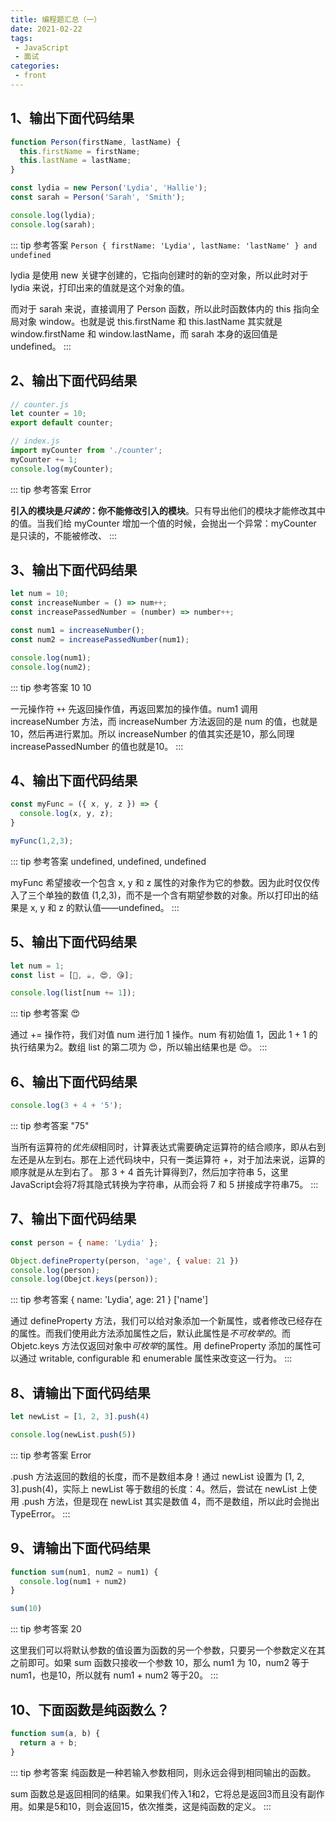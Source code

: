 ```yaml
---
title: 编程题汇总（一）
date: 2021-02-22
tags:
 - JavaScript
 - 面试
categories:
 - front
---
```

## 1、输出下面代码结果
```js
function Person(firstName, lastName) {
  this.firstName = firstName;
  this.lastName = lastName;
}

const lydia = new Person('Lydia', 'Hallie');
const sarah = Person('Sarah', 'Smith');

console.log(lydia);
console.log(sarah);
```

::: tip 参考答案
`Person { firstName: 'Lydia', lastName: 'lastName' } and undefined`

lydia 是使用 new 关键字创建的，它指向创建时的新的空对象，所以此时对于 lydia 来说，打印出来的值就是这个对象的值。

而对于 sarah 来说，直接调用了 Person 函数，所以此时函数体内的 this 指向全局对象 window。也就是说 this.firstName 和 this.lastName 其实就是 window.firstName 和 window.lastName，而 sarah 本身的返回值是 undefined。
:::

## 2、输出下面代码结果
```js
// counter.js
let counter = 10;
export default counter;

// index.js
import myCounter from './counter';
myCounter += 1;
console.log(myCounter);
```

::: tip 参考答案
Error

**引入的模块是*只读的*：你不能修改引入的模块**。只有导出他们的模块才能修改其中的值。当我们给 myCounter 增加一个值的时候，会抛出一个异常：myCounter 是只读的，不能被修改、
:::

## 3、输出下面代码结果
```js
let num = 10;
const increaseNumber = () => num++;
const increasePassedNumber = (number) => number++;

const num1 = increaseNumber();
const num2 = increasePassedNumber(num1);

console.log(num1);
console.log(num2);
```

::: tip 参考答案
10 10

一元操作符 `++` 先返回操作值，再返回累加的操作值。num1 调用 increaseNumber 方法，而 increaseNumber 方法返回的是 num 的值，也就是10，然后再进行累加。所以 increaseNumber 的值其实还是10，那么同理 increasePassedNumber 的值也就是10。
:::

## 4、输出下面代码结果
```js
const myFunc = ({ x, y, z }) => {
  console.log(x, y, z);
}

myFunc(1,2,3);
```
::: tip 参考答案
undefined, undefined, undefined

myFunc 希望接收一个包含 x, y 和 z 属性的对象作为它的参数。因为此时仅仅传入了三个单独的数值 (1,2,3)，而不是一个含有期望参数的对象。所以打印出的结果是 x, y 和 z 的默认值——undefined。
:::

## 5、输出下面代码结果
```js
let num = 1;
const list = [📜, ☕, 😍, 😘];

console.log(list[num += 1]);
```

::: tip 参考答案
😍

通过 += 操作符，我们对值 num 进行加 1 操作。num 有初始值 1，因此 1 + 1 的执行结果为2。数组 list 的第二项为 😍，所以输出结果也是 😍。
:::

## 6、输出下面代码结果
```js
console.log(3 + 4 + '5');
```
::: tip 参考答案
"75"

当所有运算符的*优先级*相同时，计算表达式需要确定运算符的结合顺序，即从右到左还是从左到右。那在上述代码块中，只有一类运算符 +，对于加法来说，运算的顺序就是从左到右了。
那 3 + 4 首先计算得到7，然后加字符串 5，这里JavaScript会将7将其隐式转换为字符串，从而会将 7 和 5 拼接成字符串75。
:::

## 7、输出下面代码结果
```js
const person = { name: 'Lydia' };

Object.defineProperty(person, 'age', { value: 21 })
console.log(person);
console.log(Obejct.keys(person));
```

::: tip 参考答案
{ name: 'Lydia', age: 21 }  ['name']

通过 defineProperty 方法，我们可以给对象添加一个新属性，或者修改已经存在的属性。而我们使用此方法添加属性之后，默认此属性是*不可枚举的*。而 Objetc.keys 方法仅返回对象中*可枚举*的属性。用 defineProperty 添加的属性可以通过 writable, configurable 和 enumerable 属性来改变这一行为。
:::

## 8、请输出下面代码结果
```js
let newList = [1, 2, 3].push(4)

console.log(newList.push(5))
```

::: tip 参考答案
Error

.push 方法返回的数组的长度，而不是数组本身！通过 newList 设置为 [1, 2, 3].push(4)，实际上 newList 等于数组的长度：4。然后，尝试在 newList 上使用  .push 方法，但是现在 newList 其实是数值 4，而不是数组，所以此时会抛出 TypeError。
:::

## 9、请输出下面代码结果
```js
function sum(num1, num2 = num1) {
  console.log(num1 + num2)
}

sum(10)
```

::: tip 参考答案
20

这里我们可以将默认参数的值设置为函数的另一个参数，只要另一个参数定义在其之前即可。如果 sum 函数只接收一个参数 10，那么 num1 为 10，num2 等于 num1，也是10，所以就有 num1 + num2 等于20。
:::

## 10、下面函数是纯函数么？
```js
function sum(a, b) {
  return a + b;
}
```

::: tip 参考答案
纯函数是一种若输入参数相同，则永远会得到相同输出的函数。

sum 函数总是返回相同的结果。如果我们传入1和2，它将总是返回3而且没有副作用。如果是5和10，则会返回15，依次推类，这是纯函数的定义。
:::
